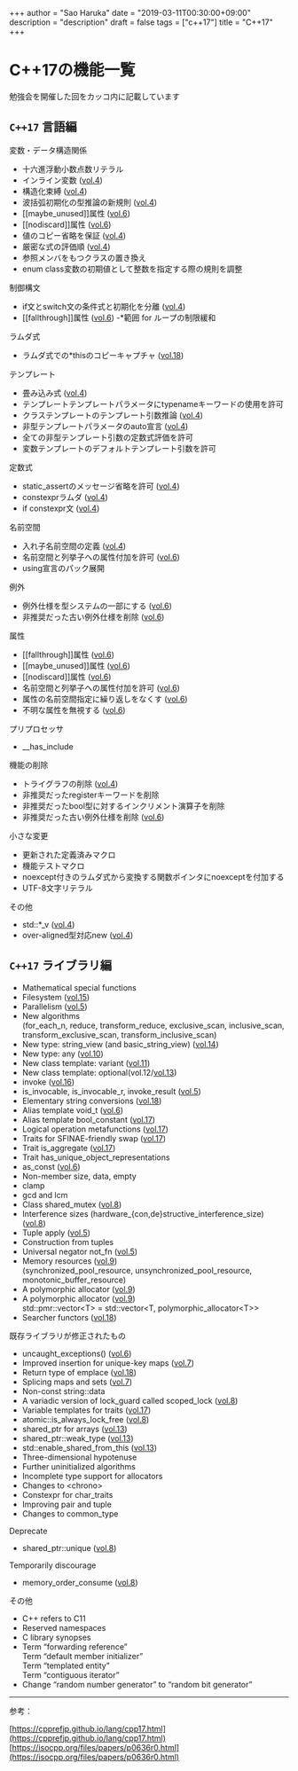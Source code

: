 +++
author = "Sao Haruka"
date = "2019-03-11T00:30:00+09:00"
description = "description"
draft = false
tags = ["c++17"]
title = "C++17"
+++

# C++17の機能一覧

勉強会を開催した回をカッコ内に記載しています

## ```C++17``` 言語編

変数・データ構造関係

- 十六進浮動小数点数リテラル
- インライン変数 ([vol.4](./summary/#ebisu-feature-cpp-vol-4))
- 構造化束縛 ([vol.4](./summary/#ebisu-feature-cpp-vol-4))
- 波括弧初期化の型推論の新規則 ([vol.4](./summary/#ebisu-feature-cpp-vol-4))
- [[maybe_unused]]属性 ([vol.6](./summary/#nakameguro-feature-cpp-vol-6))
- [[nodiscard]]属性 ([vol.6](./summary/#nakameguro-feature-cpp-vol-6))
- 値のコピー省略を保証 ([vol.4](./summary/#ebisu-feature-cpp-vol-4))
- 厳密な式の評価順 ([vol.4](./summary/#ebisu-feature-cpp-vol-4))
- 参照メンバをもつクラスの置き換え
- enum class変数の初期値として整数を指定する際の規則を調整

制御構文

- if文とswitch文の条件式と初期化を分離 ([vol.4](./summary/#ebisu-feature-cpp-vol-4))
- [[fallthrough]]属性 ([vol.6](./summary/#nakameguro-feature-cpp-vol-6))
-*範囲 for ループの制限緩和

ラムダ式

- ラムダ式での*thisのコピーキャプチャ ([vol.18](./summary/#nakameguro-feature-cpp-vol-18))

テンプレート

- 畳み込み式 ([vol.4](./summary/#ebisu-feature-cpp-vol-4))
- テンプレートテンプレートパラメータにtypenameキーワードの使用を許可
- クラステンプレートのテンプレート引数推論 ([vol.4](./summary/#ebisu-feature-cpp-vol-4))
- 非型テンプレートパラメータのauto宣言 ([vol.4](./summary/#ebisu-feature-cpp-vol-4))
-  全ての非型テンプレート引数の定数式評価を許可
-  変数テンプレートのデフォルトテンプレート引数を許可

定数式

- static_assertのメッセージ省略を許可 ([vol.4](./summary/#ebisu-feature-cpp-vol-4))
- constexprラムダ ([vol.4](./summary/#ebisu-feature-cpp-vol-4))
- if constexpr文 ([vol.4](./summary/#ebisu-feature-cpp-vol-4))

名前空間

- 入れ子名前空間の定義 ([vol.4](./summary/#ebisu-feature-cpp-vol-4))
- 名前空間と列挙子への属性付加を許可 ([vol.6](./summary/#nakameguro-feature-cpp-vol-6))
- using宣言のパック展開

例外

- 例外仕様を型システムの一部にする ([vol.6](./summary/#nakameguro-feature-cpp-vol-6))
- 非推奨だった古い例外仕様を削除 ([vol.6](./summary/#nakameguro-feature-cpp-vol-6))

属性

- [[fallthrough]]属性 ([vol.6](./summary/#nakameguro-feature-cpp-vol-6))
- [[maybe_unused]]属性 ([vol.6](./summary/#nakameguro-feature-cpp-vol-6))
- [[nodiscard]]属性 ([vol.6](./summary/#nakameguro-feature-cpp-vol-6))
- 名前空間と列挙子への属性付加を許可 ([vol.6](./summary/#nakameguro-feature-cpp-vol-6))
- 属性の名前空間指定に繰り返しをなくす ([vol.6](./summary/#nakameguro-feature-cpp-vol-6))
- 不明な属性を無視する ([vol.6](./summary/#nakameguro-feature-cpp-vol-6))

プリプロセッサ

- __has_include

機能の削除

- トライグラフの削除 ([vol.4](./summary/#ebisu-feature-cpp-vol-4))
- 非推奨だったregisterキーワードを削除
- 非推奨だったbool型に対するインクリメント演算子を削除
- 非推奨だった古い例外仕様を削除 ([vol.6](./summary/#nakameguro-feature-cpp-vol-6))

小さな変更

- 更新された定義済みマクロ
- 機能テストマクロ
- noexcept付きのラムダ式から変換する関数ポインタにnoexceptを付加する
- UTF-8文字リテラル

その他

- std::*_v ([vol.4](./summary/#ebisu-feature-cpp-vol-4))
- over-aligned型対応new ([vol.4](./summary/#ebisu-feature-cpp-vol-4))


## ```C++17``` ライブラリ編


- Mathematical special functions
- Filesystem ([vol.15](./summary/#nakameguro-feature-cpp-vol-15)) 
- Parallelism ([vol.5](./summary/#ebisu-feature-cpp-vol-5))
- New algorithms  
(for_each_n, reduce, transform_reduce, exclusive_scan, inclusive_scan, transform_exclusive_scan, transform_inclusive_scan)
- New type: string_view (and basic_string_view) ([vol.14](./summary/#nakameguro-feature-cpp-vol-14)) 
- New type: any ([vol.10](./summary/#nakameguro-feature-cpp-vol-10))
- New class template: variant ([vol.11](./summary/#nakameguro-feature-cpp-vol-11))
- New class template: optional(vol.12/[vol.13](./summary/#nakameguro-feature-cpp-vol-13))
- invoke ([vol.16](./summary/#nakameguro-feature-cpp-vol-16))
- is_invocable, is_invocable_r, invoke_result ([vol.5](./summary/#ebisu-feature-cpp-vol-5))
- Elementary string conversions ([vol.18](./summary/#nakameguro-feature-cpp-vol-18))
- Alias template void_t ([vol.6](./summary/#nakameguro-feature-cpp-vol-6))
- Alias template bool_constant ([vol.17](./summary/#nakameguro-feature-cpp-vol-17))
- Logical operation metafunctions ([vol.17](./summary/#nakameguro-feature-cpp-vol-17))
- Traits for SFINAE-friendly swap ([vol.17](./summary/#nakameguro-feature-cpp-vol-17))
- Trait is_aggregate ([vol.17](./summary/#nakameguro-feature-cpp-vol-17))
- Trait has_unique_object_representations
- as_const ([vol.6](./summary/#nakameguro-feature-cpp-vol-6))
- Non-member size, data, empty
- clamp
- gcd and lcm
- Class shared_mutex ([vol.8](./summary/#nakameguro-feature-cpp-vol-8))
- Interference sizes (hardware_{con,de}structive_interference_size) ([vol.8](./summary/#nakameguro-feature-cpp-vol-8))
- Tuple apply ([vol.5](./summary/#ebisu-feature-cpp-vol-5))
- Construction from tuples
- Universal negator not_fn ([vol.5](./summary/#ebisu-feature-cpp-vol-5))
- Memory resources ([vol.9](./summary/#nakameguro-feature-cpp-vol-9))  
(synchronized_pool_resource, unsynchronized_pool_resource, monotonic_buffer_resource)
- A polymorphic allocator ([vol.9](./summary/#nakameguro-feature-cpp-vol-9))  
- A polymorphic allocator ([vol.9](./summary/#nakameguro-feature-cpp-vol-9))  
 std::pmr::vector&lt;T&gt; = std::vector&lt;T, polymorphic_allocator&lt;T&gt;&gt;
- Searcher functors ([vol.18](./summary/#nakameguro-feature-cpp-vol-18))

既存ライブラリが修正されたもの

- uncaught_exceptions() ([vol.6](./summary/#nakameguro-feature-cpp-vol-6))
- Improved insertion for unique-key maps ([vol.7](./summary/#nakameguro-feature-cpp-vol-7))
- Return type of emplace ([vol.18](./summary/#nakameguro-feature-cpp-vol-18))
- Splicing maps and sets ([vol.7](./summary/#nakameguro-feature-cpp-vol-7))
- Non-const string::data
- A variadic version of lock_guard called scoped_lock ([vol.8](./summary/#nakameguro-feature-cpp-vol-8))
- Variable templates for traits ([vol.17](./summary/#nakameguro-feature-cpp-vol-17))
- atomic::is_always_lock_free ([vol.8](./summary/#nakameguro-feature-cpp-vol-8))
- shared_ptr for arrays ([vol.13](./summary/#nakameguro-feature-cpp-vol-13))  
- shared_ptr::weak_type  ([vol.13](./summary/#nakameguro-feature-cpp-vol-13))  
- std::enable_shared_from_this ([vol.13](./summary/#nakameguro-feature-cpp-vol-13))  
- Three-dimensional hypotenuse
- Further uninitialized algorithms
- Incomplete type support for allocators
- Changes to &lt;chrono&gt;
- Constexpr for char_traits
- Improving pair and tuple
- Changes to common_type

Deprecate

- shared_ptr::unique ([vol.8](./summary/#nakameguro-feature-cpp-vol-8))

Temporarily discourage

 - memory_order_consume ([vol.8](./summary/#nakameguro-feature-cpp-vol-8))

その他

- C++ refers to C11
- Reserved namespaces
- C library synopses
- Term “forwarding reference”  
Term “default member initializer”  
Term “templated entity”  
Term “contiguous iterator”  
- Change “random number generator” to “random bit generator”
 
---

参考：
  
[https://cpprefjp.github.io/lang/cpp17.html](https://cpprefjp.github.io/lang/cpp17.html)  
[https://isocpp.org/files/papers/p0636r0.html](https://isocpp.org/files/papers/p0636r0.html)

